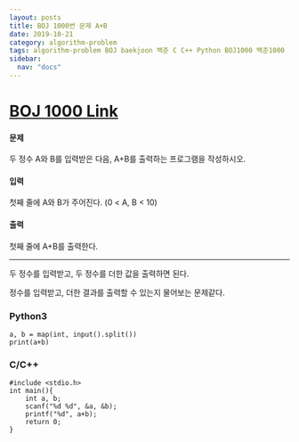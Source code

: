 ```yaml
---
layout: posts
title: BOJ 1000번 문제 A+B
date: 2019-10-21
category: algorithm-problem
tags: algorithm-problem BOJ baekjoon 백준 C C++ Python BOJ1000 백준1000
sidebar:
  nav: "docs"
---
```

# [BOJ 1000 Link](https://www.acmicpc.net/problem/1000)
#### 문제
두 정수 A와 B를 입력받은 다음, A+B를 출력하는 프로그램을 작성하시오.

#### 입력
첫째 줄에 A와 B가 주어진다. (0 < A, B < 10)

#### 출력
첫째 줄에 A+B를 출력한다.
- - -
두 정수를 입력받고, 두 정수를 더한 값을 출력하면 된다.

정수를 입력받고, 더한 결과를 출력할 수 있는지 물어보는 문제같다.
### Python3
```
a, b = map(int, input().split())
print(a+b)
```
### C/C++
```
#include <stdio.h>
int main(){
	int a, b;
    scanf("%d %d", &a, &b);
    printf("%d", a+b);
    return 0;
}
```